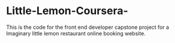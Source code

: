 # Little-Lemon-Coursera-
This is the code for the front end developer capstone project for a Imaginary little lemon restaurant online booking website. 
